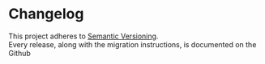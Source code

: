 # Changelog

This project adheres to [Semantic Versioning](http://semver.org).  
Every release, along with the migration instructions, is documented on the Github
